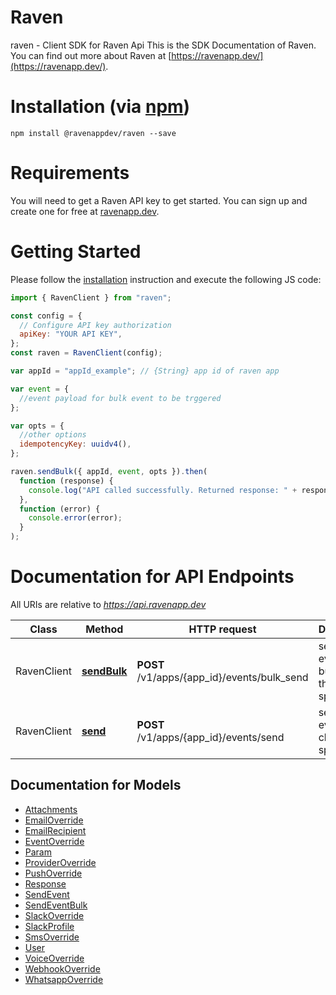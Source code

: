 # Raven

raven - Client SDK for Raven Api
This is the SDK Documentation of Raven. You can find out more about Raven at [https://ravenapp.dev/](https://ravenapp.dev/).

# Installation (via [npm](https://www.npmjs.com/package/@ravenappdev/raven))

<!-- ### For [Node.js](https://nodejs.org/)

#### npm

To publish the library as a [npm](https://www.npmjs.com/),
please follow the procedure in ["Publishing npm packages"](https://docs.npmjs.com/getting-started/publishing-npm-packages).

Then install it via: -->

```shell
npm install @ravenappdev/raven --save
```

<!-- #### git

#

If the library is hosted at a git repository, e.g.
https://github.com/YOUR_USERNAME/raven_api
then install it via:

```shell
    npm install YOUR_USERNAME/raven_api --save
```

### For browser

The library also works in the browser environment via npm and [browserify](http://browserify.org/). After following
the above steps with Node.js and installing browserify with `npm install -g browserify`,
perform the following (assuming _main.js_ is your entry file):

```shell
browserify main.js > bundle.js
```

Then include _bundle.js_ in the HTML pages.

### Webpack Configuration

Using Webpack you may encounter the following error: "Module not found: Error:
Cannot resolve module", most certainly you should disable AMD loader. Add/merge
the following section to your webpack config:

```javascript
module: {
  rules: [
    {
      parser: {
        amd: false,
      },
    },
  ];
}
``` -->

# Requirements

You will need to get a Raven API key to get started. You can sign up and create one for free at [ravenapp.dev](https://ravenapp.dev/).

# Getting Started

Please follow the [installation](#installation) instruction and execute the following JS code:

```javascript
import { RavenClient } from "raven";

const config = {
  // Configure API key authorization
  apiKey: "YOUR API KEY",
};
const raven = RavenClient(config);

var appId = "appId_example"; // {String} app id of raven app

var event = {
  //event payload for bulk event to be trggered
};

var opts = {
  //other options
  idempotencyKey: uuidv4(),
};

raven.sendBulk({ appId, event, opts }).then(
  function (response) {
    console.log("API called successfully. Returned response: " + response);
  },
  function (error) {
    console.error(error);
  }
);
```

# Documentation for API Endpoints

All URIs are relative to *https://api.ravenapp.dev*

| Class       | Method                                       | HTTP request                                | Description                                          |
| ----------- | -------------------------------------------- | ------------------------------------------- | ---------------------------------------------------- |
| RavenClient | [**sendBulk**](docs/RavenClient.md#sendBulk) | **POST** /v1/apps/{app_id}/events/bulk_send | sends the event in bulk to all the clients specified |
| RavenClient | [**send**](docs/RavenClient.md#send)         | **POST** /v1/apps/{app_id}/events/send      | sends the event to the client specified              |

## Documentation for Models

- [Attachments](docs/Attachments.md)
- [EmailOverride](docs/EmailOverride.md)
- [EmailRecipient](docs/EmailRecipient.md)
- [EventOverride](docs/EventOverride.md)
- [Param](docs/Param.md)
- [ProviderOverride](docs/ProviderOverride.md)
- [PushOverride](docs/PushOverride.md)
- [Response](docs/Response.md)
- [SendEvent](docs/SendEvent.md)
- [SendEventBulk](docs/SendEventBulk.md)
- [SlackOverride](docs/SlackOverride.md)
- [SlackProfile](docs/SlackProfile.md)
- [SmsOverride](docs/SmsOverride.md)
- [User](docs/User.md)
- [VoiceOverride](docs/VoiceOverride.md)
- [WebhookOverride](docs/WebhookOverride.md)
- [WhatsappOverride](docs/WhatsappOverride.md)
